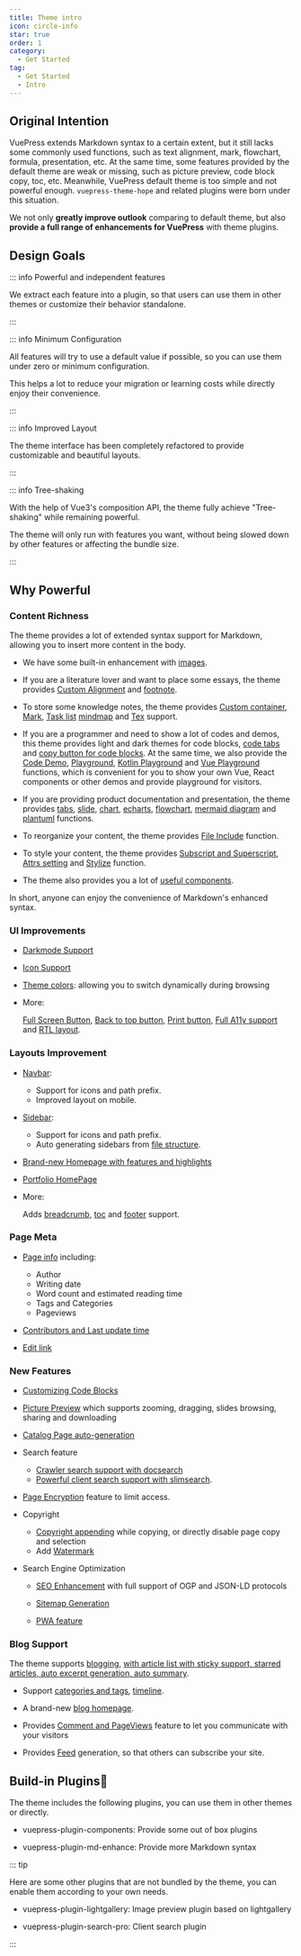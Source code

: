 ```yaml
---
title: Theme intro
icon: circle-info
star: true
order: 1
category:
  - Get Started
tag:
  - Get Started
  - Intro
---
```


## Original Intention

VuePress extends Markdown syntax to a certain extent, but it still lacks some commonly used functions, such as text alignment, mark, flowchart, formula, presentation, etc. At the same time, some features provided by the default theme are weak or missing, such as picture preview, code block copy, toc, etc. Meanwhile, VuePress default theme is too simple and not powerful enough. `vuepress-theme-hope` and related plugins were born under this situation.

We not only **greatly improve outlook** comparing to default theme, but also **provide a full range of enhancements for VuePress** with theme plugins.

## Design Goals

::: info Powerful and independent features

We extract each feature into a plugin, so that users can use them in other themes or customize their behavior standalone.

:::

::: info Minimum Configuration

All features will try to use a default value if possible, so you can use them under zero or minimum configuration.

This helps a lot to reduce your migration or learning costs while directly enjoy their convenience.

:::

::: info Improved Layout

The theme interface has been completely refactored to provide customizable and beautiful layouts.

:::

::: info Tree-shaking

With the help of Vue3's composition API, the theme fully achieve "Tree-shaking" while remaining powerful.

The theme will only run with features you want, without being slowed down by other features or affecting the bundle size.

:::

## Why Powerful

### Content Richness

The theme provides a lot of extended syntax support for Markdown, allowing you to insert more content in the body.

- We have some built-in enhancement with [images](../markdown/grammar/image.md).

- If you are a literature lover and want to place some essays, the theme provides [Custom Alignment](../markdown/stylize/align.md) and [footnote](../markdown/content/footnote.md).

- To store some knowledge notes, the theme provides [Custom container](../markdown/stylize/hint.md), [Mark](../markdown/stylize/mark.md), [Task list](../markdown/grammar/tasklist.md) [mindmap](../markdown/chart/markmap.md) and [Tex](../markdown/grammar/tex.md) support.

- If you are a programmer and need to show a lot of codes and demos, this theme provides light and dark themes for code blocks, [code tabs](../markdown/code/code-tabs.md) and [copy button for code blocks](../feature/code-block.md#copy-button). At the same time, we also provide the [Code Demo](../markdown/code/demo.md), [Playground](../markdown/code/playground.md), [Kotlin Playground](../markdown/code/kotlin-playground.md) and [Vue Playground](../markdown/code/vue-playground.md) functions, which is convenient for you to show your own Vue, React components or other demos and provide playground for visitors.

- If you are providing product documentation and presentation, the theme provides [tabs](../markdown/content/tabs.md), [slide](../markdown/content/revealjs.md), [chart](../markdown/chart/chartjs.md), [echarts](../markdown/chart/echarts.md), [flowchart](../markdown/chart/flowchart.md), [mermaid diagram](../markdown/chart/mermaid.md) and [plantuml](../markdown/chart/plantuml.md) functions.

- To reorganize your content, the theme provides [File Include](../markdown/content/include.md) function.

- To style your content, the theme provides [Subscript and Superscript](../markdown/grammar/sup-sub.md), [Attrs setting](../markdown/stylize/attrs.md) and [Stylize](../markdown/stylize/stylize.md) function.

- The theme also provides you a lot of [useful components](../component/built-in.md).

In short, anyone can enjoy the convenience of Markdown's enhanced syntax.

### UI Improvements

- [Darkmode Support](../interface/darkmode.md)

- [Icon Support](../interface/icon.md)

- [Theme colors](../interface/theme-color.md): allowing you to switch dynamically during browsing

- More:

  [Full Screen Button](../interface/others.md#fullscreen-button), [Back to top button](../interface/others.md#back-to-top-button), [Print button](../interface/others.md#print-button), [Full A11y support](../interface/others.md#full-a11y-support) and [RTL layout](../interface/others.md#rtl-layout).

### Layouts Improvement

- [Navbar](../layout/navbar.md):

  - Support for icons and path prefix.
  - Improved layout on mobile.

- [Sidebar](../layout/sidebar.md):

  - Support for icons and path prefix.
  - Auto generating sidebars from [file structure](../layout/sidebar.md#generate-from-file-structure).

- [Brand-new Homepage with features and highlights](../layout/home.md)

- [Portfolio HomePage](../layout/portfolio.md)

- More:

  Adds [breadcrumb](../layout/page.md#breadcrumb), [toc](../layout/page.md#header-list) and [footer](../layout/footer.md) support.

### Page Meta

- [Page info](../feature/page-info.md) including:

  - Author
  - Writing date
  - Word count and estimated reading time
  - Tags and Categories
  - Pageviews

- [Contributors and Last update time](../feature/meta.md#git-based-information)

- [Edit link](../feature/meta.md#edit-link)

### New Features

- [Customizing Code Blocks](../feature/code-block.md)

- [Picture Preview](../feature/photo-swipe.md) which supports zooming, dragging, slides browsing, sharing and downloading

- [Catalog Page auto-generation](../feature/catalog.md)

- Search feature

  - [Crawler search support with docsearch](../feature/search.md#use-vuepressplugin-docsearch)
  - [Powerful client search support with slimsearch](../feature/search.md#use-vuepress-plugin-search-pro).

- [Page Encryption](../feature/encrypt.md) feature to limit access.

- Copyright

  - [Copyright appending](../feature/copyright.md) while copying, or directly disable page copy and selection
  - Add [Watermark](../feature/watermark.md)

- Search Engine Optimization

  - [SEO Enhancement](../advanced/seo.md) with full support of OGP and JSON-LD protocols

  - [Sitemap Generation](../advanced/sitemap.md)

  - [PWA feature](../advanced/pwa.md)

### Blog Support

The theme supports [blogging](../blog/intro.md), [with article list with sticky support, starred articles, auto excerpt generation, auto summary](../blog/article.md).

- Support [categories and tags](../blog/category-and-tags.md), [timeline](../blog/timeline.md).

- A brand-new [blog homepage](../blog/home.md).

- Provides [Comment and PageViews](../feature/comment.md) feature to let you communicate with your visitors

- Provides [Feed](../advanced/feed.md) generation, so that others can subscribe your site.

## Build-in Plugins🧩

The theme includes the following plugins, you can use them in other themes or directly.

- <ProjectLink name="components">vuepress-plugin-components</ProjectLink>: Provide some out of box plugins

- <ProjectLink name="md-enhance">vuepress-plugin-md-enhance</ProjectLink>: Provide more Markdown syntax

::: tip

Here are some other plugins that are not bundled by the theme, you can enable them according to your own needs.

- <ProjectLink name="lightgallery">vuepress-plugin-lightgallery</ProjectLink>: Image preview plugin based on lightgallery

- <ProjectLink name="search-pro">vuepress-plugin-search-pro</ProjectLink>: Client search plugin

:::
